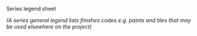 <span class="caps">Series legend sheet</span>

_(A series general legend lists finishes codes e.g. paints and tiles that may be used elsewhere on the project)_